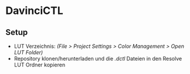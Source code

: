 # DavinciCTL

## Setup
* LUT Verzeichnis: _(File > Project Settings > Color Management > Open LUT Folder)_
* Repository klonen/herunterladen und die _.dctl_ Dateien in den Resolve LUT Ordner kopieren 
